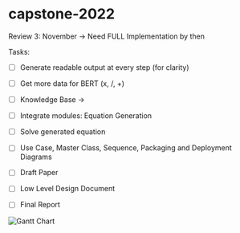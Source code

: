 # capstone-2022

Review 3: November
-> Need FULL Implementation by then

Tasks:
- [ ] Generate readable output at every step (for clarity)
- [ ] Get more data for BERT (x, /, +)
- [ ] Knowledge Base ->
- [ ] Integrate modules: Equation Generation
- [ ] Solve generated equation

- [ ] Use Case, Master Class, Sequence, Packaging and Deployment Diagrams
- [ ] Draft Paper
- [ ] Low Level Design Document
- [ ] Final Report

![Gantt Chart](https://github.com/aditikilledar/capstone-2022/blob/a7f2c973cb202794c00baf0c40b2f60b1bdcde1e/UE19CS390B_REVIEW_1.pptx.jpg)
